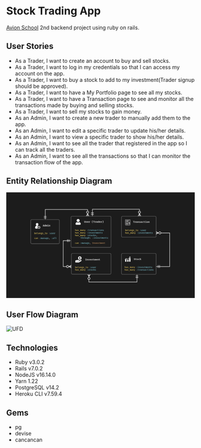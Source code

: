 # Stock Trading App

[Avion School](https://www.avionschool.com/) 2nd backend project using ruby on rails.

## User Stories

- As a Trader, I want to create an account to buy and sell stocks.
- As a Trader, I want to log in my credentials so that I can access my account on the app.
- As a Trader, I want to buy a stock to add to my investment(Trader signup should be approved).
- As a Trader, I want to have a My Portfolio page to see all my stocks.
- As a Trader, I want to have a Transaction page to see and monitor all the  transactions made by buying and selling stocks.
- As a Trader, I want to sell my stocks to gain money.
- As an Admin, I want to create a new trader to manually add them to the app.
- As an Admin, I want to edit a specific trader to update his/her details.
- As an Admin, I want to view a specific trader to show his/her details.
- As an Admin, I want to see all the trader that registered in the app so I can track all the traders.
- As an Admin, I want to see all the transactions so that I can monitor the transaction flow of the app.

## Entity Relationship Diagram
![ERD](docs/erd.jpg)

## User Flow Diagram
![UFD](docs/ufd.jpg)

## Technologies
- Ruby v3.0.2
- Rails v7.0.2
- NodeJS v16.14.0
- Yarn 1.22
- PostgreSQL v14.2
- Heroku CLI v7.59.4

## Gems 
- pg
- devise
- cancancan
